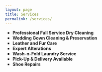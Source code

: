 ```yaml
---
layout: page
title: Services
permalink: /services/
---
```


<ul type="square"><strong>
<li>Professional Full Service Dry Cleaning</li>
<li>Wedding Gown Cleaning & Preservation</li>
<li>Leather and Fur Care</li>
<li>Expert Alterations</li>
<li>Wash-n-Fold Laundry Service</li>
<li>Pick-Up & Delivery Available</li>
<li>Shoe Repairs</li>


